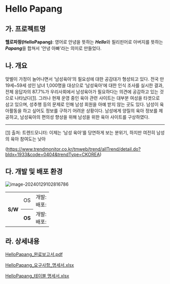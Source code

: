 # Hello Papang

## 가. 프로젝트명

**헬로파팡(HelloPapang)**: 영어로 안녕을 뜻하는 ***Hello***와 필리핀어로 아버지를 뜻하는 ***Papang***을 합쳐서 '안녕 아빠'라는 의미로 만들었다.

 

## 나. 개요

맞벌이 가정이 늘어나면서 ‘남성육아’의 필요성에 대한 공감대가 형성되고 있다. 전국 만 19세~59세 성인 남녀 1,000명을 대상으로 ‘남성육아’에 대한 인식 조사를 실시한 결과, 전체 응답자의 87.7%가 우리사회에서 남성육아가 필요하다는 의견에 공감하고 있는 것으로 나타났다[[1\]](#_ftn1). 그러나 현재 운영 중인 육아 관련 사이트는 대부분 여성을 타겟으로 삼고 있으며, 성추행 등의 문제로 인해 남성 회원을 아예 받지 않는 곳도 있다. 남성이 육아활동을 하고 싶어도 정보를 구하기 어려운 상황이다. 남성에게 양질의 육아 정보를 제공하고, 남성육아의 편의성 향상을 위해 남성을 위한 육아 사이트를 구상하였다.

------

[[1\]](#_ftnref1) 출처: 트렌드모니터: 이제는 ‘남성 육아’를 당연하게 보는 분위기, 하지만 여전히 남성의 육아 참여도는 낮아

(https://www.trendmonitor.co.kr/tmweb/trend/allTrend/detail.do?bIdx=1933&code=0404&trendType=CKOREA)



## 다. 개발 및 배포 환경

![image-20240129102816786](../../images/README/image-20240129102816786.png)





<table>    
    <tbody>
        <tr>
            <th rowspan="2" style="text-align:center">S/W</th>
            <td style="text-align:center">OS</td>            
            <td>
                개발:
                <br>
                배포:
            </td>            
        </tr>
        <tr>
            <th style="text-align:center">OS</th>            
            <td>
                개발:
                <br>
                배포:
            </td>            
        </tr>        
    </tbody>
</table>     








## 라. 상세내용

<a href="./산출물/완료보고서/HelloPapang_완료보고서.pdf">HelloPapang_완료보고서.pdf</a>

<a href="./요구사항 명세서/완료보고서/HelloPapang_요구사항_명세서.xlsx">HelloPapang_요구사항_명세서.xlsx</a>

<a href="./테이블 명세서/완료보고서/HelloPapang_테이블 명세서.xlsx">HelloPapang_테이블 명세서.xlsx</a>